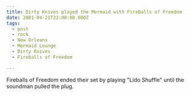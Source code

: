 ```yaml
---
title: Dirty Knives played the Mermaid with Fireballs of Freedom
date: 2001-04-21T22:00:00.000Z
tags:
  - post 
  - rock
  - New Orleans
  - Mermaid Lounge
  - Dirty Knives
  - Fireballs of Freedom

---
```


Fireballs of Freedom ended their set by playing "Lido Shuffle" until the soundman pulled the plug.